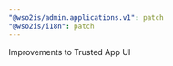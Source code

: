 ```yaml
---
"@wso2is/admin.applications.v1": patch
"@wso2is/i18n": patch
---
```


Improvements to Trusted App UI
